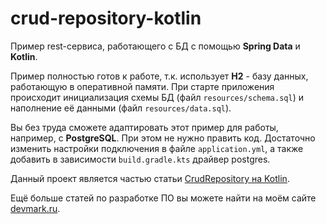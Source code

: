 # crud-repository-kotlin
Пример rest-сервиса, работающего с БД с помощью **Spring Data** и **Kotlin**.

Пример полностью готов к работе, т.к. использует **H2** - базу данных, работающую в оперативной памяти.
При старте приложения происходит инициализация схемы БД (файл `resources/schema.sql`) и наполнение её данными (файл `resources/data.sql`).

Вы без труда сможете адаптировать этот пример для работы, например, с **PostgreSQL**. При этом не нужно править код. Достаточно изменить настройки подключения в файле `application.yml`, а также добавить в зависимости `build.gradle.kts` драйвер postgres.

Данный проект является частью статьи [CrudRepository на Kotlin](https://devmark.ru/article/crud-repository-kotlin).

Ещё больше статей по разработке ПО вы можете найти на моём сайте [devmark.ru](https://devmark.ru/).
